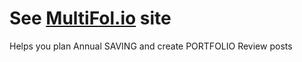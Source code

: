 # See [MultiFol.io](https://bogle.tools) site

Helps you plan Annual SAVING and create PORTFOLIO Review posts

